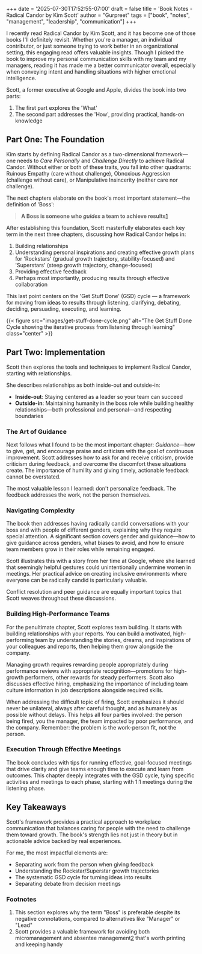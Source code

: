 +++
date = '2025-07-30T17:52:55-07:00'
draft = false
title = 'Book Notes - Radical Candor by Kim Scott'
author = "Gurpreet"
tags = ["book", "notes", "management", "leadership", "communication"]
+++

I recently read Radical Candor by Kim Scott, and it has become one of those books I'll definitely revisit. Whether you're a manager, an individual contributor, or just someone trying to work better in an organizational setting, this engaging read offers valuable insights. Though I picked the book to improve my personal communication skills with my team and my managers, reading it has made me a better communicator overall, especially when conveying intent and handling situations with higher emotional intelligence.

Scott, a former executive at Google and Apple, divides the book into two parts:

1. The first part explores the 'What'
2. The second part addresses the 'How', providing practical, hands-on knowledge

## Part One: The Foundation

Kim starts by defining Radical Candor as a two-dimensional framework—one needs to _Care Personally_ and _Challenge Directly_ to achieve Radical Candor. Without either or both of these traits, you fall into other quadrants: Ruinous Empathy (care without challenge), Obnoxious Aggression (challenge without care), or Manipulative Insincerity (neither care nor challenge).

The next chapters elaborate on the book's most important statement—the definition of 'Boss':

> **A Boss is someone who _guides_ a team to achieve results**[1](#footnotes)

After establishing this foundation, Scott masterfully elaborates each key term in the next three chapters, discussing how Radical Candor helps in:

1. Building relationships
2. Understanding personal inspirations and creating effective growth plans for 'Rockstars' (gradual growth trajectory, stability-focused) and 'Superstars' (steep growth trajectory, change-focused)
3. Providing effective feedback
4. Perhaps most importantly, producing results through effective collaboration

This last point centers on the 'Get Stuff Done' (GSD) cycle — a framework for moving from ideas to results through listening, clarifying, debating, deciding, persuading, executing, and learning.

{{< figure src="images/get-stuff-done-cycle.png" alt="The Get Stuff Done Cycle showing the iterative process from listening through learning" class="center" >}}

## Part Two: Implementation

Scott then explores the tools and techniques to implement Radical Candor, starting with relationships.

She describes relationships as both inside-out and outside-in:

- **Inside-out**: Staying centered as a leader so your team can succeed
- **Outside-in**: Maintaining humanity in the boss role while building healthy relationships—both professional and personal—and respecting boundaries

### The Art of Guidance

Next follows what I found to be the most important chapter: _Guidance_—how to give, get, and encourage praise and criticism with the goal of continuous improvement. Scott addresses how to ask for and receive criticism, provide criticism during feedback, and overcome the discomfort these situations create. The importance of humility and giving timely, actionable feedback cannot be overstated.

The most valuable lesson I learned: don't personalize feedback. The feedback addresses the work, not the person themselves.

### Navigating Complexity

The book then addresses having radically candid conversations with your boss and with people of different genders, explaining why they require special attention. A significant section covers gender and guidance—how to give guidance across genders, what biases to avoid, and how to ensure team members grow in their roles while remaining engaged.

Scott illustrates this with a story from her time at Google, where she learned that seemingly helpful gestures could unintentionally undermine women in meetings. Her practical advice on creating inclusive environments where everyone can be radically candid is particularly valuable.

Conflict resolution and peer guidance are equally important topics that Scott weaves throughout these discussions.

### Building High-Performance Teams

For the penultimate chapter, Scott explores team building. It starts with building relationships with your reports. You can build a motivated, high-performing team by understanding the stories, dreams, and inspirations of your colleagues and reports, then helping them grow alongside the company.

Managing growth requires rewarding people appropriately during performance reviews with appropriate recognition—promotions for high-growth performers, other rewards for steady performers. Scott also discusses effective hiring, emphasizing the importance of including team culture information in job descriptions alongside required skills.

When addressing the difficult topic of firing, Scott emphasizes it should never be unilateral, always after careful thought, and as humanely as possible without delays. This helps all four parties involved: the person being fired, you the manager, the team impacted by poor performance, and the company. Remember: the problem is the work-person fit, not the person.

### Execution Through Effective Meetings

The book concludes with tips for running effective, goal-focused meetings that drive clarity and give teams enough time to execute and learn from outcomes. This chapter deeply integrates with the GSD cycle, tying specific activities and meetings to each phase, starting with 1:1 meetings during the listening phase.

## Key Takeaways

Scott's framework provides a practical approach to workplace communication that balances caring for people with the need to challenge them toward growth. The book's strength lies not just in theory but in actionable advice backed by real experiences.

For me, the most impactful elements are:

- Separating work from the person when giving feedback
- Understanding the Rockstar/Superstar growth trajectories
- The systematic GSD cycle for turning ideas into results
- Separating debate from decision meetings

### Footnotes

1. This section explores why the term "Boss" is preferable despite its negative connotations, compared to alternatives like "Manager" or "Lead"
2. Scott provides a valuable framework for avoiding both micromanagement and absentee management[2](#footnotes) that's worth printing and keeping handy